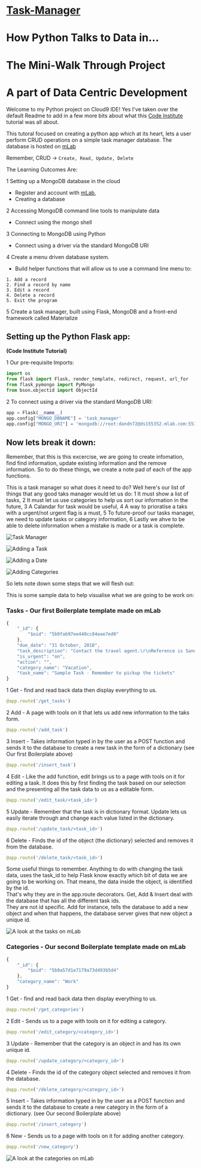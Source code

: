 # [Task-Manager](https://ddeveloper72-taskmanager.herokuapp.com/)
# How Python Talks to Data in...
# The Mini-Walk Through Project
# A part of Data Centric Development


Welcome to my Python project on Cloud9 IDE!  Yes I've taken over the default Readme
to add in a few more bits about what this 
[Code Institute](https://courses.codeinstitute.net/) tutorial was all about.

This tutoral focused on creating a python app which at its heart, lets a user 
perform CRUD operations on a simple task manager database.
The database is hosted on [mLab](https://mlab.com/)

Remember, CRUD -> ```Create, Read, Update, Delete```

The Learning Outcomes Are:

1 Setting up a MongoDB database in the cloud

   * Register and account with [mLab](https://mlab.com/), 
   * Creating a database
    
2 Accessing MongoDB command line tools to manipulate data

   * Connect using the mongo shell 


3 Connecting to MongoDB using Python

   * Connect using a driver via the standard MongoDB URI
    
4 Create a menu driven database system.

   * Build helper functions that will allow us to use a command line menu to:
   
    1. Add a record
    2. Find a record by name
    3. Edit a record
    4. Delete a record
    5. Exit the program

5 Create a task manager, built using Flask, MongoDB and a front-end framework
called Materialize

## Setting up the Python Flask app:
**(Code Institute Tutorial)**


1 Our pre-requisite Imports:

```python
import os
from flask import Flask, render_template, redirect, request, url_for
from flask_pymongo import PyMongo
from bson.objectid import ObjectId
```

2 To connect using a driver via the standard MongoDB URI:

```python
app = Flask(__name__)
app.config["MONGO_DBNAME"] = 'task_manager'
app.config["MONGO_URI"] = 'mongodb://root:dandn72@ds155352.mlab.com:55352/task_manager'
```


## Now lets break it down:
Remember, that this is this excercise, we are going to create infomation, find
find information, update existing information and the remove information. So to do
these things, we create a note pad of each of the app functions.

This is a task manager so what does it need to do?
Well here's our list of things that any good taks manager would let us do:
1 It must show a list of tasks,
2 It must let us use categories to help us sort our information in the future,
3 A Calandar for task would be useful,
4 A way to prioratise a taks with a urgent/not urgent flag is a must,
5 To future-proof our tasks manager, we need to update tasks or category information,
6 Lastly we ahve to be able to delete information when a mistake is made or a
task is complete.

![Task Manager](https://github.com/ddeveloper72/Task-Manager/blob/master/images/TaskManagerDesk.PNG "Fig 1 showing Task Manager")

![Adding a Task](https://github.com/ddeveloper72/Task-Manager/blob/master/images/TaskManagerAddTask.PNG "Fig 2 showing Adding a Task")

![Adding a Date](https://github.com/ddeveloper72/Task-Manager/blob/master/images/TaskManagerCalTask.PNG "Fig 3 showing Adding a Date")

![Adding Categories](https://github.com/ddeveloper72/Task-Manager/blob/master/images/TaskManagerAddCategories.PNG "Fig 3 showing Adding Categories")


So lets note down some steps that we will flesh out:

This is some sample data to help visualise what we are going to be work on:

### Tasks - Our first Boilerplate template made on mLab

```javascript
{
    "_id": {
        "$oid": "5b9fab97ee440cc84eae7ed0"
    },
    "due_date": "31 October, 2018",
    "task_description": "Contact the travel agent.\r\nReference is Sandra.\r\nGive her the booking number.",
    "is_urgent": "on",
    "action": "",
    "category_name": "Vacation",
    "task_name": "Sample Task - Remember to pickup the tickets"
}
```
1 Get - find and read back data then display everything to us.

```python
@app.route('/get_tasks')
```

2 Add - A page with tools on it that lets us add new information to the taks form.

```python
@app.route('/add_task')
```

3 Insert - Takes information typed in by the user as a POST function and sends it to
the database to create a new task in the form of a dictionary 
(see Our first Boilerplate above)

```python
@app.route('/insert_task')
```

4 Edit - Like the add function, edit brings us to a page with tools on it for 
editing a task.  It does this by first finding the task based on our selection and
the presenting all the task data to us as a editable form.

```python
@app.route('/edit_task/<task_id>')
```

5 Update - Remember that the task is in dictionary format. Update lets us easily iterate through and change each value listed
in the dictionary.


```python
@app.route('/update_task/<task_id>')
```

6 Delete - Finds the id of the object (the dictionary) selected and removes it from the database.

```python
@app.route('/delete_task/<task_id>')
```

Some useful things to remember.  Anything to do with changing the task data, 
uses the task_id to help Flask know exactly which bit of data we are going to be
working on.  That means, the data inside the object, is identified by the id.  
That's why they are in the app.route decorators.
Get, Add & Insert deal with the database that has all the different task ids.  
They are not id specific. Add for instance, tells the database to add a new object and 
when that happens, the database server gives that new object a unique id.

![A look at the tasks on mLab](https://github.com/ddeveloper72/Task-Manager/blob/master/images/mLabTasks.PNG "Fig 4 showing Tasks on mLab")



### Categories -  Our second Boilerplate template made on mLab

```javascript
{
    "_id": {
        "$oid": "5b9a57d1e7179a73d493b5d4"
    },
    "category_name": "Work"
}
```

1 Get - find and read back data then display everything to us.

```python
@app.route('/get_categories')
```

2 Edit - Sends us to a page with tools on it for editing a category. 

```python
@app.route('/edit_category/<category_id>')
```

3 Update - Remember that the category is an object in and has its own unique
id.

```python
@app.route('/update_category/<category_id>')
```

4 Delete - Finds the id of the category object selected and removes it from the database.

```python
@app.route('/delete_category/<category_id>')
```

5 Insert - Takes information typed in by the user as a POST function and sends it to
the database to create a new category in the form of a dictionary. 
(see Our second Boilerplate above)

```python
@app.route('/insert_category')
```

6 New - Sends us to a page with tools on it for adding another category. 

```python
@app.route('/new_category')
```

![A look at the categories on mLab](https://github.com/ddeveloper72/Task-Manager/blob/master/images/mLabCategories.PNG "Fig 5 showing Categories on mLab")
